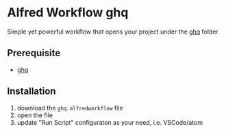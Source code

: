 # Alfred Workflow ghq
Simple yet powerful workflow that opens your project under the [ghq](https://github.com/motemen/ghq) folder.

## Prerequisite
* [ghq](https://github.com/motemen/ghq)

## Installation
1. download the `ghq.alfredworkflow` file
2. open the file
3. update "Run Script" configuraton as your need, i.e. VSCode/atom
